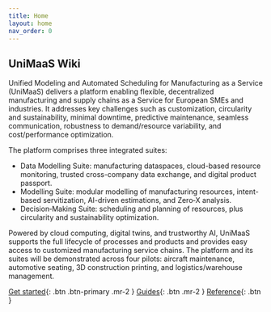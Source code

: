 ```yaml
---
title: Home
layout: home
nav_order: 0
---
```


## UniMaaS Wiki

Unified Modeling and Automated Scheduling for Manufacturing as a Service (UniMaaS) delivers a platform enabling flexible, decentralized manufacturing and supply chains as a Service for European SMEs and industries. It addresses key challenges such as customization, circularity and sustainability, minimal downtime, predictive maintenance, seamless communication, robustness to demand/resource variability, and cost/performance optimization.

The platform comprises three integrated suites:

- Data Modelling Suite: manufacturing dataspaces, cloud-based resource monitoring, trusted cross-company data exchange, and digital product passport.
- Modelling Suite: modular modelling of manufacturing resources, intent-based servitization, AI-driven estimations, and Zero‑X analysis.
- Decision‑Making Suite: scheduling and planning of resources, plus circularity and sustainability optimization.

Powered by cloud computing, digital twins, and trustworthy AI, UniMaaS supports the full lifecycle of processes and products and provides easy access to customized manufacturing service chains. The platform and its suites will be demonstrated across four pilots: aircraft maintenance, automotive seating, 3D construction printing, and logistics/warehouse management.

[Get started](/wiki/getting-started/){: .btn .btn-primary .mr-2 }
[Guides](/wiki/guides/){: .btn .mr-2 }
[Reference](/wiki/reference/){: .btn }
